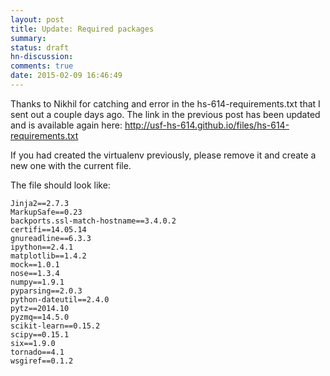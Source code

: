 ```yaml
---
layout: post
title: Update: Required packages
summary:
status: draft
hn-discussion:
comments: true
date: 2015-02-09 16:46:49
---
```


Thanks to Nikhil for catching and error in the hs-614-requirements.txt that I
sent out a couple days ago.  The link in the previous post has been updated and
is available again here:
http://usf-hs-614.github.io/files/hs-614-requirements.txt

If you had created the virtualenv previously, please remove it and create a new
one with the current file.

The file should look like:

```
Jinja2==2.7.3
MarkupSafe==0.23
backports.ssl-match-hostname==3.4.0.2
certifi==14.05.14
gnureadline==6.3.3
ipython==2.4.1
matplotlib==1.4.2
mock==1.0.1
nose==1.3.4
numpy==1.9.1
pyparsing==2.0.3
python-dateutil==2.4.0
pytz==2014.10
pyzmq==14.5.0
scikit-learn==0.15.2
scipy==0.15.1
six==1.9.0
tornado==4.1
wsgiref==0.1.2
```

